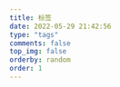 ```yaml
---
title: 标签
date: 2022-05-29 21:42:56
type: "tags"
comments: false
top_img: false
orderby: random
order: 1
---
```

